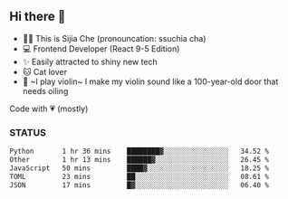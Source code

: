 ## Hi there 👋

- 🙋‍♀️ This is Sijia Che (pronouncation: ssuchia cha)
- 💻 Frontend Developer (React 9-5 Edition)
- ✨ Easily attracted to shiny new tech
- 🐱 Cat lover
- 🌟 ~I play violin~ I make my violin sound like a 100-year-old door that needs oiling

Code with 💗 (mostly)

### STATUS
<!--START_SECTION:waka-->

```txt
Python       1 hr 36 mins    ████████▓░░░░░░░░░░░░░░░░   34.52 %
Other        1 hr 13 mins    ██████▓░░░░░░░░░░░░░░░░░░   26.45 %
JavaScript   50 mins         ████▓░░░░░░░░░░░░░░░░░░░░   18.25 %
TOML         23 mins         ██░░░░░░░░░░░░░░░░░░░░░░░   08.61 %
JSON         17 mins         █▓░░░░░░░░░░░░░░░░░░░░░░░   06.40 %
```

<!--END_SECTION:waka-->
